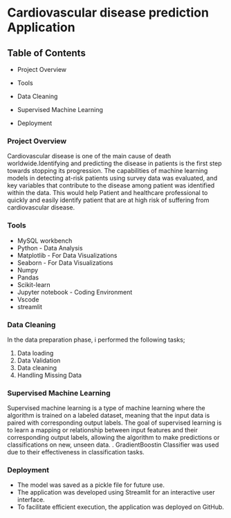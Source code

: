 # Cardiovascular disease prediction Application
## Table of Contents
  - Project Overview

  - Tools

  - Data Cleaning
    
  - Supervised Machine Learning

  - Deployment

### Project Overview
Cardiovascular disease is one of the main cause of death worldwide.Identifying and predicting the disease in patients is the first step towards stopping its progression. The capabilities of machine learning models in detecting at-risk patients using survey data was evaluated, and key variables that contribute to the disease among patient was identified within the data.
This would help Patient and healthcare professional to quickly and easily identify patient that are at high risk of suffering from cardiovascular disease.

### Tools
 - MySQL workbench
 - Python - Data Analysis
 - Matplotlib - For Data Visualizations
 - Seaborn - For Data Visualizations
 - Numpy
 - Pandas
 - Scikit-learn
 - Jupyter notebook - Coding Environment
 - Vscode
 - streamlit

### Data Cleaning
In the data preparation phase, i performed the following tasks;

1. Data loading
2. Data Validation
3. Data cleaning
4. Handling Missing Data

### Supervised Machine Learning
Supervised machine learning is a type of machine learning where the algorithm is trained on a labeled dataset, meaning that the input data is paired with corresponding output labels. The goal of supervised learning is to learn a mapping or relationship between input features and their corresponding output labels, allowing the algorithm to make predictions or classifications on new, unseen data. .  GradientBoostin Classifier  was used due to their effectiveness in classification tasks.

### Deployment
 - The model was saved as a pickle file for future use.
 - The application was developed using Streamlit for an interactive user interface.
 - To facilitate efficient execution, the application was deployed on GitHub.
​
